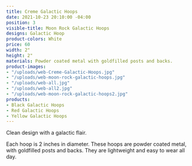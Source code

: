 ```yaml
---
title: Creme Galactic Hoops
date: 2021-10-23 20:10:00 -04:00
position: 3
visible-title: Moon Rock Galactic Hoops
designs: Galactic Hoop
product-colors: White
price: 60
width: 2"
height: 2"
materials: Powder coated metal with goldfilled posts and backs.
product-images:
- "/uploads/web-Creme-Galactic-Hoops.jpg"
- "/uploads/web-moon-rock-galactic-hoops.jpg"
- "/uploads/web-all.jpg"
- "/uploads/web-all2.jpg"
- "/uploads/web-moon-rock-galactic-hoops2.jpg"
products:
- Black Galactic Hoops
- Red Galactic Hoops
- Yellow Galactic Hoops
---
```


Clean design with a galactic flair.

Each hoop is 2 inches in diameter. These hoops are powder coated metal, with goldfilled posts and backs. They are lightweight and easy to wear all day.
